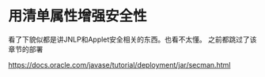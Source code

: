 # 用清单属性增强安全性

看了下貌似都是讲JNLP和Applet安全相关的东西。也看不太懂。 之前都跳过了该章节的部署

https://docs.oracle.com/javase/tutorial/deployment/jar/secman.html